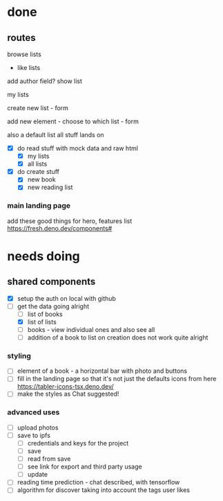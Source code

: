 # done

## routes

browse lists

- like lists

add author field? show list

my lists

create new list - form

add new element - choose to which list - form

also a default list all stuff lands on

- [x] do read stuff with mock data and raw html
  - [x] my lists
  - [x] all lists
- [x] do create stuff
  - [x] new book
  - [x] new reading list

### main landing page

add these good things for hero, features list https://fresh.deno.dev/components#

# needs doing

## shared components

- [x] setup the auth on local with github
- [ ] get the data going alright
  - [ ] list of books
  - [x] list of lists
  - [ ] books - view individual ones and also see all
  - [ ] addition of a book to list on creation does not work quite alright

### styling
- [ ] element of a book - a horizontal bar with photo and buttons
- [ ] fill in the landing page so that it's not just the defaults icons from
      here https://tabler-icons-tsx.deno.dev/
- [ ] make the styles as Chat suggested!

### advanced uses
- [ ] upload photos
- [ ] save to ipfs
  - [ ] credentials and keys for the project
  - [ ] save
  - [ ] read from save
  - [ ] see link for export and third party usage
  - [ ] update
- [ ] reading time prediction - chat described, with tensorflow
- [ ] algorithm for discover taking into account the tags user likes
